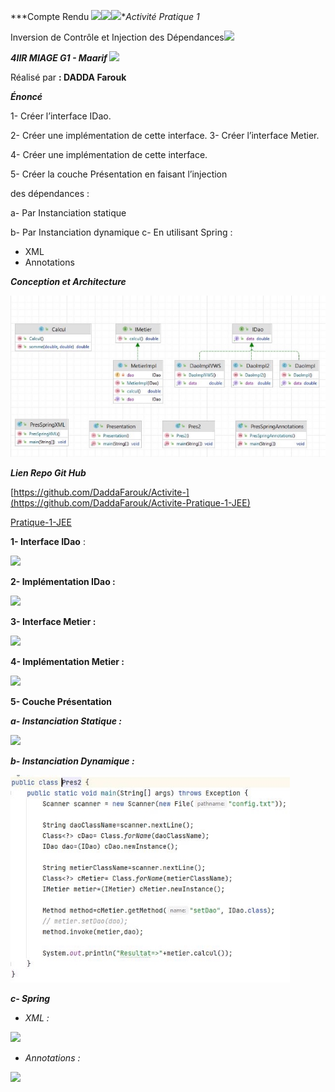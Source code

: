 ﻿***Compte Rendu ![](Aspose.Words.335c9220-0340-43b5-8af7-f0c4282dbbf2.001.png)![](Aspose.Words.335c9220-0340-43b5-8af7-f0c4282dbbf2.002.png)![](Aspose.Words.335c9220-0340-43b5-8af7-f0c4282dbbf2.003.png)**Activité Pratique 1* 

Inversion de Contrôle et  Injection des Dépendances![](Aspose.Words.335c9220-0340-43b5-8af7-f0c4282dbbf2.004.png)

***4IIR MIAGE G1 - Maarif ![](Aspose.Words.335c9220-0340-43b5-8af7-f0c4282dbbf2.004.png)***

Réalisé par **: DADDA Farouk** 

***Énoncé***  

1- Créer l’interface IDao.  

2- Créer une implémentation de cette interface.  3- Créer l’interface Metier.  

4- Créer une implémentation de cette interface.  

5- Créer la couche Présentation en faisant l’injection 

des dépendances : 

a- Par Instanciation statique  

b- Par Instanciation dynamique  c- En utilisant Spring :  

- XML  
- Annotations  

***Conception et Architecture*** 

![](Aspose.Words.335c9220-0340-43b5-8af7-f0c4282dbbf2.006.jpeg)

***Lien Repo Git Hub*** 

[https://github.com/DaddaFarouk/Activite-](https://github.com/DaddaFarouk/Activite-Pratique-1-JEE)

[Pratique-1-JEE ](https://github.com/DaddaFarouk/Activite-Pratique-1-JEE)

**1-  Interface IDao** : 

![](Aspose.Words.335c9220-0340-43b5-8af7-f0c4282dbbf2.008.png)

**2-  Implémentation IDao :** 

![](Aspose.Words.335c9220-0340-43b5-8af7-f0c4282dbbf2.010.png)

**3-  Interface Metier :** 

![](Aspose.Words.335c9220-0340-43b5-8af7-f0c4282dbbf2.012.png)

**4-  Implémentation Metier :** 

![](Aspose.Words.335c9220-0340-43b5-8af7-f0c4282dbbf2.014.png)

**5-  Couche Présentation**  

***a-  Instanciation Statique :*** 

![](Aspose.Words.335c9220-0340-43b5-8af7-f0c4282dbbf2.016.png)

***b-  Instanciation Dynamique :***  

![](Aspose.Words.335c9220-0340-43b5-8af7-f0c4282dbbf2.018.jpeg)

***c-  Spring***  

- *XML :* 

![](Aspose.Words.335c9220-0340-43b5-8af7-f0c4282dbbf2.020.png)

- *Annotations :* 

![](Aspose.Words.335c9220-0340-43b5-8af7-f0c4282dbbf2.022.png)
